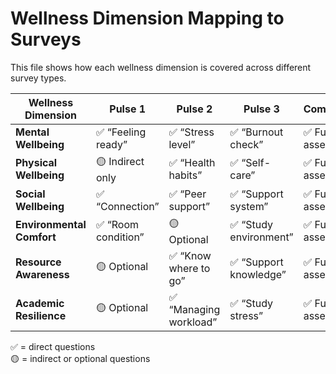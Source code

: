 # Wellness Dimension Mapping to Surveys

This file shows how each wellness dimension is covered across different survey types.

| Wellness Dimension  | Pulse 1            | Pulse 2             | Pulse 3             | Comprehensive     |
|--------------------|--------------------|---------------------|---------------------|-------------------|
| **Mental Wellbeing**    | ✅ “Feeling ready” | ✅ “Stress level”   | ✅ “Burnout check”  | ✅ Full assessment |
| **Physical Wellbeing**  | 🟡 Indirect only    | ✅ “Health habits”  | ✅ “Self-care”      | ✅ Full assessment |
| **Social Wellbeing**    | ✅ “Connection”     | ✅ “Peer support”   | ✅ “Support system” | ✅ Full assessment |
| **Environmental Comfort** | ✅ “Room condition”| 🟡 Optional         | ✅ “Study environment” | ✅ Full assessment |
| **Resource Awareness**  | 🟡 Optional         | ✅ “Know where to go”| ✅ “Support knowledge” | ✅ Full assessment |
| **Academic Resilience** | 🟡 Optional         | ✅ “Managing workload” | ✅ “Study stress”   | ✅ Full assessment |

✅ = direct questions  
🟡 = indirect or optional questions
